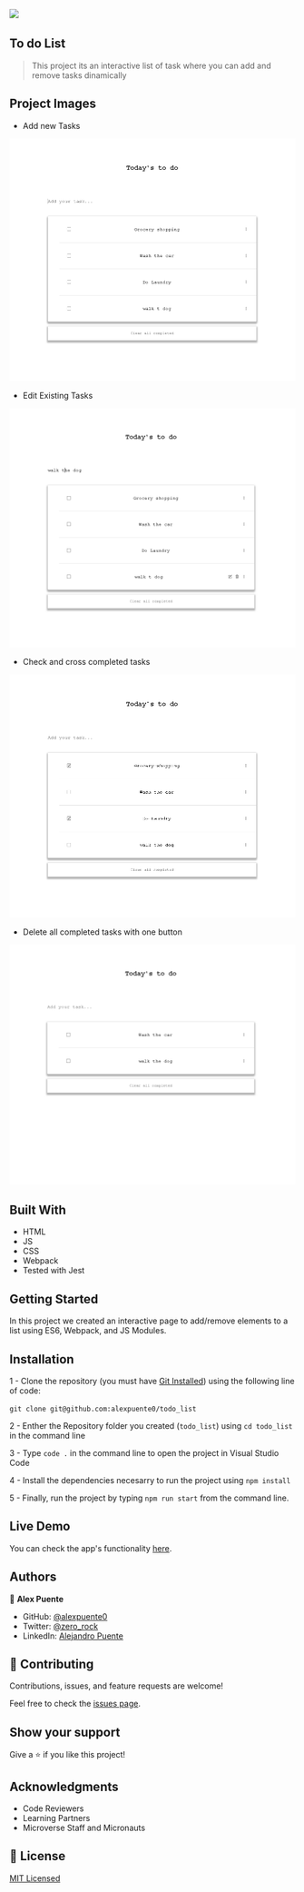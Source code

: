 ![](https://img.shields.io/badge/Microverse-blueviolet)

## To do List

> This project its an interactive list of task where you can add and remove tasks dinamically

## Project Images

- Add new Tasks

![screenshot](./captures/screen1.PNG)

- Edit Existing Tasks

![screenshot](./captures/screen2.PNG)

- Check and cross completed tasks

![screenshot](./captures/screen3.PNG)

- Delete all completed tasks with one button

![screenshot](./captures/screen4.PNG)

## Built With

- HTML
- JS
- CSS
- Webpack
- Tested with Jest

## Getting Started

In this project we created an interactive page to add/remove elements to a list using ES6, Webpack, and JS Modules.

## Installation

1 - Clone the repository 
(you must have [Git Installed](https://github.com/git-guides/install-git)) using the following line of code:

`git clone git@github.com:alexpuente0/todo_list`

2 - Enther the Repository folder you created (`todo_list`) using `cd todo_list` in the command line

3 - Type `code .` in the command line to open the project in Visual Studio Code 

4 - Install the dependencies necesarry to run the project using `npm install`

5 - Finally, run the project by typing `npm run start` from the command line.

## Live Demo

You can check the app's functionality [here](https://alexpuente0.github.io/todo_list/).

## Authors

👤 **Alex Puente**

- GitHub: [@alexpuente0](https://github.com/alexpuente0)
- Twitter: [@zero_rock](https://twitter.com/zero_rock)
- LinkedIn: [Alejandro Puente](https://www.linkedin.com/in/alejandro-puente-farías-154a7629/)

## 🤝 Contributing

Contributions, issues, and feature requests are welcome!

Feel free to check the [issues page](https://github.com/alexpuente0/todo_list/issues).

## Show your support

Give a ⭐️ if you like this project!

## Acknowledgments

- Code Reviewers
- Learning Partners
- Microverse Staff and Micronauts

## 📝 License

[MIT Licensed](./LICENSE)
